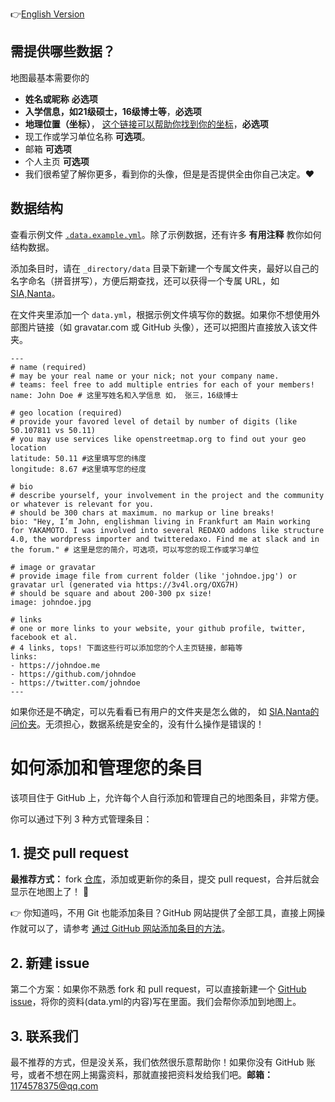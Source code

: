 <!--
 * @Author: likecanyon 
 * @Date: 2025-05-08 09:53:13
 * @LastEditors: likecanyon 1174578375@qq.com
 * @LastEditTime: 2025-05-08 14:05:33
 * @FilePath: \AlumniMap\_directory\README_cn.md
 * @Description: 这是默认设置,请设置`customMade`, 打开koroFileHeader查看配置 进行设置: https://github.com/OBKoro1/koro1FileHeader/wiki/%E9%85%8D%E7%BD%AE
-->

<!-- README.md with language toggle -->
👉[English Version](https://github.com/SIA-Share/AlumniMap/blob/master/_directory/README.md) 

## 需提供哪些数据？

地图最基本需要你的
- **姓名或昵称** **必选项**
- **入学信息，如21级硕士，16级博士等**，**必选项**
- **地理位置（坐标）**， [这个链接可以帮助你找到你的坐标](https://www.latlong.net/)，**必选项**
- 现工作或学习单位名称 **可选项**。
- 邮箱 **可选项**
- 个人主页 **可选项**
- 我们很希望了解你更多，看到你的头像，但是是否提供全由你自己决定。❤️

## 数据结构

查看示例文件 [`.data.example.yml`](https://github.com/SIA-Share/AlumniMap/blob/master/_directory/.data.example.yml)。除了示例数据，还有许多 **有用注释** 教你如何结构数据。

添加条目时，请在 `_directory/data` 目录下新建一个专属文件夹，最好以自己的名字命名（拼音拼写），方便后期查找，还可以获得一个专属 URL，如 [SIA,Nanta](https://sia-share.github.io/AlumniMap/#siananta)。

在文件夹里添加一个 `data.yml`，根据示例文件填写你的数据。如果你不想使用外部图片链接（如 gravatar.com 或 GitHub 头像），还可以把图片直接放入该文件夹。

```
---
# name (required)
# may be your real name or your nick; not your company name.
# teams: feel free to add multiple entries for each of your members!
name: John Doe # 这里写姓名和入学信息 如， 张三，16级博士

# geo location (required)
# provide your favored level of detail by number of digits (like 50.107811 vs 50.11)
# you may use services like openstreetmap.org to find out your geo location
latitude: 50.11 #这里填写您的纬度
longitude: 8.67 #这里填写您的经度

# bio
# describe yourself, your involvement in the project and the community or whatever is relevant for you.
# should be 300 chars at maximum. no markup or line breaks!
bio: "Hey, I’m John, englishman living in Frankfurt am Main working for YAKAMOTO. I was involved into several REDAXO addons like structure 4.0, the wordpress importer and twitteredaxo. Find me at slack and in the forum." # 这里是您的简介，可选项，可以写您的现工作或学习单位

# image or gravatar
# provide image file from current folder (like 'johndoe.jpg') or gravatar url (generated via https://3v4l.org/OXG7H)
# should be square and about 200-300 px size!
image: johndoe.jpg

# links
# one or more links to your website, your github profile, twitter, facebook et al.
# 4 links, tops! 下面这些行可以添加您的个人主页链接，邮箱等
links:
- https://johndoe.me
- https://github.com/johndoe
- https://twitter.com/johndoe
---

```
如果你还是不确定，可以先看看已有用户的文件夹是怎么做的， 如 [SIA,Nanta的问价夹](https://github.com/SIA-Share/AlumniMap/tree/main/_directory/data/SIANanta)。无须担心，数据系统是安全的，没有什么操作是错误的！

# 如何添加和管理您的条目

该项目住于 GitHub 上，允许每个人自行添加和管理自己的地图条目，非常方便。

你可以通过下列 3 种方式管理条目：

## 1. 提交 pull request

**最推荐方式：** fork [仓库](https://github.com/SIA-Share/AlumniMap)，添加或更新你的条目，提交 pull request，合并后就会显示在地图上了！ 💯

👉 你知道吗，不用 Git 也能添加条目？GitHub 网站提供了全部工具，直接上网操作就可以了，请参考 [通过 GitHub 网站添加条目的方法](https://github.com/SIA-Share/AlumniMap/blob/master/_directory/howto-add-entry-via-github.md)。

## 2. 新建 issue

第二个方案：如果你不熟悉 fork 和 pull request，可以直接新建一个 [GitHub issue](https://github.com/SIA-Share/AlumniMap/issues)，将你的资料(data.yml的内容)写在里面。我们会帮你添加到地图上。

## 3. 联系我们

最不推荐的方式，但是没关系，我们依然很乐意帮助你！如果你没有 GitHub 账号，或者不想在网上揭露资料，那就直接把资料发给我们吧。**邮箱：** 1174578375@qq.com






